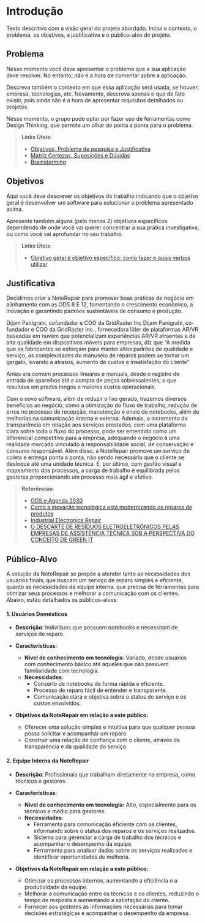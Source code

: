 # Introdução

Texto descritivo com a visão geral do projeto abordado. Inclui o contexto, o problema, os objetivos, a justificativa e o público-alvo do projeto.

## Problema
Nesse momento você deve apresentar o problema que a sua aplicação deve  resolver. No entanto, não é a hora de comentar sobre a aplicação.

Descreva também o contexto em que essa aplicação será usada, se  houver: empresa, tecnologias, etc. Novamente, descreva apenas o que de  fato existir, pois ainda não é a hora de apresentar requisitos  detalhados ou projetos.

Nesse momento, o grupo pode optar por fazer uso  de ferramentas como Design Thinking, que permite um olhar de ponta a ponta para o problema.

> **Links Úteis**:
> - [Objetivos, Problema de pesquisa e Justificativa](https://medium.com/@versioparole/objetivos-problema-de-pesquisa-e-justificativa-c98c8233b9c3)
> - [Matriz Certezas, Suposições e Dúvidas](https://medium.com/educa%C3%A7%C3%A3o-fora-da-caixa/matriz-certezas-suposi%C3%A7%C3%B5es-e-d%C3%BAvidas-fa2263633655)
> - [Brainstorming](https://www.euax.com.br/2018/09/brainstorming/)

## Objetivos

Aqui você deve descrever os objetivos do trabalho indicando que o objetivo geral é desenvolver um software para solucionar o problema apresentado acima. 

Apresente também alguns (pelo menos 2) objetivos específicos dependendo de onde você vai querer concentrar a sua prática investigativa, ou como você vai aprofundar no seu trabalho.
 
> **Links Úteis**:
> - [Objetivo geral e objetivo específico: como fazer e quais verbos utilizar](https://blog.mettzer.com/diferenca-entre-objetivo-geral-e-objetivo-especifico/)

## Justificativa

Decidimos criar a NoteRepair para promover boas práticas de negócio em alinhamento com as ODS 8 E 12, fomentando o crescimento econômico, a inovação e garantindo padrões sustentáveis de consumo e produção.

Dijam Panigrahi, cofundador e COO da GridRaster Inc Dijam Panigrahi, co-fundador e COO da GridRaster Inc., fornecedora líder de plataformas AR/VR baseadas em nuvem que potencializam experiências AR/VR atraentes e de alta qualidade em dispositivos móveis para empresas, diz que “À medida que os fabricantes se esforçam para manter altos padrões de qualidade e serviço, as complexidades do manuseio de reparos podem se tornar um gargalo, levando a atrasos, aumento de custos e insatisfação do cliente” 

Antes era comum processos lineares e manuais, desde o registro de entrada de aparelhos até a compra de peças sobressalentes, o que resultava em prazos longos e maiores custos operacionais. ​

Com o novo software, além de reduzir o lixo gerado, trazemos diversos benefícios ao negócio, como a otimização do fluxo de trabalho, redução de erros no processo de recepção, manutenção e envio de notebooks, além de melhorias na comunicação interna e externa. Ademais, o incremento da transparência em relação aos serviços prestados, com uma plataforma clara sobre todo o fluxo do processo, pode ser entendido como um diferencial competitivo para a empresa, adequando o negócio à uma realidade mercado vinculado à responsabilidade social, de conservação e consumo responsável. Além disso, a NoteRepair promove um serviço de coleta e entrega ponta a ponta, não sendo necessário que o cliente se desloque até uma unidade técnica. E, por último, com gestão visual e mapeamento dos processos, a carga de trabalho é equilibrada pelos gestores proporcionando um processo mais ágil e efetivo.

> **Referências**:
> - [ODS e Agenda 2030](https://www.google.com/url?q=https://www.pactoglobal.org.br/ods-e-agenda-2030/&sa=D&source=docs&ust=1725406076246101&usg=AOvVaw20xG6ekVgHqghO7ERS-_d-)
> - [Como a inovação tecnológica está modernizando os reparos de produtos](https://www.google.com/url?q=https://www.supplychainbrain.com/blogs/1-think-tank/post/40174-how-tech-innovation-is-modernizing-product-repairs-in-the-supply-chain&sa=D&source=docs&ust=1725406113217570&usg=AOvVaw25cuvGG3HMpmHDn3NY-0nj)
> - [Industrial Electronics Repair](https://trsautomation.com/services/industrial-electronics-repair/)
> - [O DESCARTE DE RESÍDUOS ELETROELETRÔNICOS PELAS EMPRESAS DE ASSISTÊNCIA TÉCNICA SOB A PERSPECTIVA DO CONCEITO DE GREEN IT ](https://ecoinovar.com.br/cd2013/arquivos/artigos/ECO214.pdf)

## Público-Alvo

A solução da NoteRepair se propõe a atender tanto as necessidades dos usuários finais, que buscam um serviço de reparo simples e eficiente, quanto as necessidades da equipe interna, que precisa de ferramentas para otimizar seus processos e melhorar a comunicação com os clientes. Abaixo, estão detalhados os públicos-alvos:

#### 1. Usuários Domésticos

* **Descrição**: Indivíduos que possuem notebooks e necessitam de serviços de reparo.

* **Características**:
  * **Nível de conhecimento em tecnologia**: Variado, desde usuários com conhecimento básico até aqueles que não possuem familiaridade com tecnologia.
  * **Necessidades**:
    * Conserto de notebooks de forma rápida e eficiente.
    * Processo de reparo fácil de entender e transparente.
    * Comunicação clara e objetiva sobre o status do serviço e os custos envolvidos.

* **Objetivos da NoteRepair em relação a este público:**
  * Oferecer uma solução simples e intuitiva para que qualquer pessoa possa solicitar e acompanhar um reparo.
  * Construir uma relação de confiança com o cliente, através da transparência e da qualidade do serviço.

#### 2. Equipe Interna da NoteRepair

* **Descrição**: Profissionais que trabalham diretamente na empresa, como técnicos e gestores.

* **Características**:

  * **Nível de conhecimento em tecnologia:** Alto, especialmente para os técnicos e médio para gestores.
  * **Necessidades**:
    * Ferramenta para comunicação eficiente com os clientes, informando sobre o status dos reparos e os serviços realizados.
    * Sistema para gerenciar a carga de trabalho dos técnicos e acompanhar o desempenho da equipe.
    * Ferramenta para analisar dados sobre os serviços realizados e identificar oportunidades de melhoria.
* **Objetivos da NoteRepair em relação a este público:**
  * Otimizar os processos internos, aumentando a eficiência e a produtividade da equipe.
  * Melhorar a comunicação entre os técnicos e os clientes, reduzindo o tempo de resposta e aumentando a satisfação do cliente.
  * Fornecer aos gestores as informações necessárias para tomar decisões estratégicas e acompanhar o desempenho da empresa.

